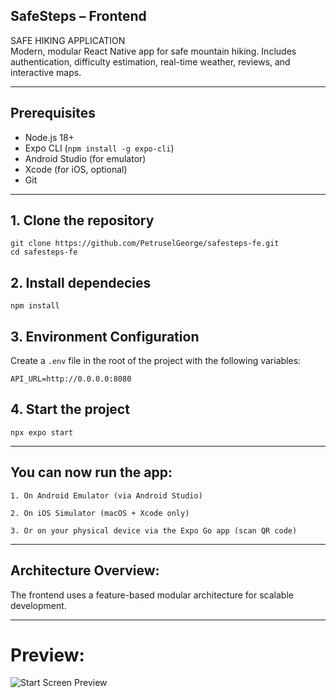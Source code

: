 ## SafeSteps – Frontend  
SAFE HIKING APPLICATION  
Modern, modular React Native app for safe mountain hiking. Includes authentication, difficulty estimation, real-time weather, reviews, and interactive maps.

---

## Prerequisites

- Node.js 18+  
- Expo CLI (`npm install -g expo-cli`)  
- Android Studio (for emulator)  
- Xcode (for iOS, optional)  
- Git

---

## 1. Clone the repository
```
git clone https://github.com/PetruselGeorge/safesteps-fe.git
cd safesteps-fe
```

## 2. Install dependecies
```
npm install
```

## 3. Environment Configuration

Create a `.env` file in the root of the project with the following variables:

```env
API_URL=http://0.0.0.0:8080
```

## 4. Start the project

```
npx expo start
```

---
## You can now run the app:

`1. On Android Emulator (via Android Studio)`

`2. On iOS Simulator (macOS + Xcode only)`

`3. Or on your physical device via the Expo Go app (scan QR code)`

---

## Architecture Overview:
The frontend uses a feature-based modular architecture for scalable development.

----
# Preview:

![Start Screen Preview](./assets/)